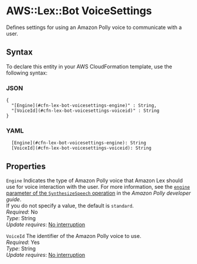 # AWS::Lex::Bot VoiceSettings<a name="aws-properties-lex-bot-voicesettings"></a>

Defines settings for using an Amazon Polly voice to communicate with a user\.

## Syntax<a name="aws-properties-lex-bot-voicesettings-syntax"></a>

To declare this entity in your AWS CloudFormation template, use the following syntax:

### JSON<a name="aws-properties-lex-bot-voicesettings-syntax.json"></a>

```
{
  "[Engine](#cfn-lex-bot-voicesettings-engine)" : String,
  "[VoiceId](#cfn-lex-bot-voicesettings-voiceid)" : String
}
```

### YAML<a name="aws-properties-lex-bot-voicesettings-syntax.yaml"></a>

```
  [Engine](#cfn-lex-bot-voicesettings-engine): String
  [VoiceId](#cfn-lex-bot-voicesettings-voiceid): String
```

## Properties<a name="aws-properties-lex-bot-voicesettings-properties"></a>

`Engine`  <a name="cfn-lex-bot-voicesettings-engine"></a>
Indicates the type of Amazon Polly voice that Amazon Lex should use for voice interaction with the user\. For more information, see the [`engine` parameter of the `SynthesizeSpeech` operation](https://docs.aws.amazon.com/polly/latest/dg/API_SynthesizeSpeech.html#polly-SynthesizeSpeech-request-Engine) in the *Amazon Polly developer guide*\.  
If you do not specify a value, the default is `standard`\.  
*Required*: No  
*Type*: String  
*Update requires*: [No interruption](https://docs.aws.amazon.com/AWSCloudFormation/latest/UserGuide/using-cfn-updating-stacks-update-behaviors.html#update-no-interrupt)

`VoiceId`  <a name="cfn-lex-bot-voicesettings-voiceid"></a>
The identifier of the Amazon Polly voice to use\.  
*Required*: Yes  
*Type*: String  
*Update requires*: [No interruption](https://docs.aws.amazon.com/AWSCloudFormation/latest/UserGuide/using-cfn-updating-stacks-update-behaviors.html#update-no-interrupt)